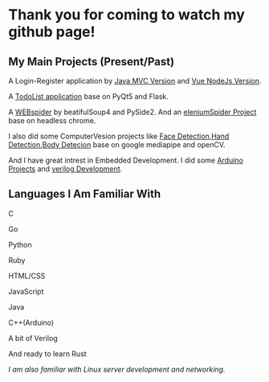# Thank you for coming to watch my github page!

## My Main Projects (Present/Past)

A Login-Register application by [Java MVC Version](https://github.com/Wedjat98/Login-Register-JavaVersion) and [Vue NodeJs Version](https://github.com/Wedjat98/Login-RegisterAPP).

A [TodoList application](https://github.com/Wedjat98/ToDoListAPP) base on PyQt5 and Flask.

A [WEBspider](https://github.com/Wedjat98/WeiboSpider) by beatifulSoup4 and PySide2. And an [eleniumSpider Project](https://github.com/Wedjat98/SeleniumSpider) base on headless chrome.

I also did some ComputerVesion projects like [Face Detection](https://github.com/Wedjat98/Face-Detection),[Hand Detection](https://github.com/Wedjat98/HandDetect),[Body Detecion](https://github.com/Wedjat98/BodyTrack) base on google mediapipe and openCV.

And I have great intrest in Embedded Development. I did some [Arduino Projects](https://github.com/Wedjat98/Arduino-Backup) and [verilog Development](https://github.com/Wedjat98/FPGA-VerilogLearning).

## Languages I Am Familiar With

C

Go

Python

Ruby

HTML/CSS

JavaScript

Java

C++(Arduino)

A bit of Verilog

And ready to learn Rust

*I am also familiar with Linux server development and networking.*
